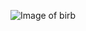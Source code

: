 ![Image of birb](https://cdn3.vectorstock.com/i/1000x1000/00/12/bird-sketch-icon-vector-10110012.jpg)
